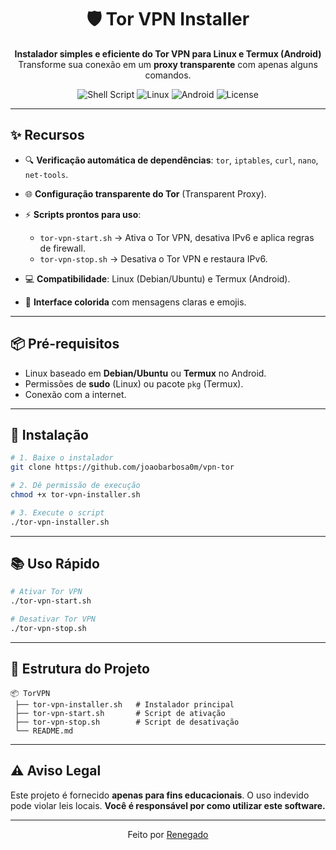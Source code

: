 <div align="center">

# 🛡️ Tor VPN Installer

**Instalador simples e eficiente do Tor VPN para Linux e Termux (Android)**
Transforme sua conexão em um **proxy transparente** com apenas alguns comandos.

![Shell Script](https://img.shields.io/badge/Shell_Script-121011?style=for-the-badge\&logo=gnu-bash\&logoColor=white)
![Linux](https://img.shields.io/badge/Linux-FCC624?style=for-the-badge\&logo=linux\&logoColor=black)
![Android](https://img.shields.io/badge/Termux-000000?style=for-the-badge\&logo=android\&logoColor=white)
![License](https://img.shields.io/badge/License-MIT-blue?style=for-the-badge)

</div>

---

## ✨ Recursos

* 🔍 **Verificação automática de dependências**: `tor`, `iptables`, `curl`, `nano`, `net-tools`.
* 🌐 **Configuração transparente do Tor** (Transparent Proxy).
* ⚡ **Scripts prontos para uso**:

  * `tor-vpn-start.sh` → Ativa o Tor VPN, desativa IPv6 e aplica regras de firewall.
  * `tor-vpn-stop.sh` → Desativa o Tor VPN e restaura IPv6.
* 💻 **Compatibilidade**: Linux (Debian/Ubuntu) e Termux (Android).
* 🎨 **Interface colorida** com mensagens claras e emojis.

---

## 📦 Pré-requisitos

* Linux baseado em **Debian/Ubuntu** ou **Termux** no Android.
* Permissões de **sudo** (Linux) ou pacote `pkg` (Termux).
* Conexão com a internet.

---

## 🚀 Instalação

```bash
# 1. Baixe o instalador
git clone https://github.com/joaobarbosa0m/vpn-tor

# 2. Dê permissão de execução
chmod +x tor-vpn-installer.sh

# 3. Execute o script
./tor-vpn-installer.sh
```

---

## 📚 Uso Rápido

```bash
# Ativar Tor VPN
./tor-vpn-start.sh

# Desativar Tor VPN
./tor-vpn-stop.sh
```

---

## 📂 Estrutura do Projeto

```
📦 TorVPN
 ├── tor-vpn-installer.sh   # Instalador principal
 ├── tor-vpn-start.sh       # Script de ativação
 ├── tor-vpn-stop.sh        # Script de desativação
 └── README.md
```

---

## ⚠️ Aviso Legal

Este projeto é fornecido **apenas para fins educacionais**.
O uso indevido pode violar leis locais.
**Você é responsável por como utilizar este software.**

---

<div align="center">
  Feito por <a href="https://github.com/joaobarbosa0m">Renegado</a>
</div>

